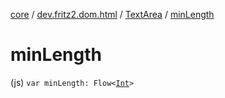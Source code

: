 [core](../../index.md) / [dev.fritz2.dom.html](../index.md) / [TextArea](index.md) / [minLength](./min-length.md)

# minLength

(js) `var minLength: Flow<`[`Int`](https://kotlinlang.org/api/latest/jvm/stdlib/kotlin/-int/index.html)`>`